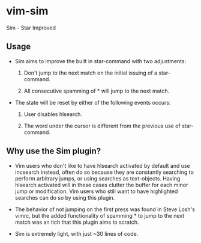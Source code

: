 vim-sim
=======

Sim - Star Improved

## Usage

* Sim aims to improve the built in star-command with two adjustments:

    1. Don't jump to the next match on the initial issuing of a star-command.

    2. All consecutive spamming of * will jump to the next match.

* The state will be reset by either of the following events occurs:

    1. User disables hlsearch.

    2. The word under the cursor is different from the previous use of star-command.

## Why use the Sim plugin?

* Vim users who don't like to have hlsearch activated by default and use
incsearch instead, often do so because they are constantly searching
to perform arbitrary jumps, or using searches as text-objects. Having
hlsearch activated will in these cases clutter the buffer for each minor
jump or modification. Vim users who still want to have highlighted
searches can do so by using this plugin.

* The behavior of not jumping on the first press was found in Steve Losh's
vimrc, but the added functionality of spamming * to jump to the next match
was an itch that this plugin aims to scratch.

* Sim is extremely light, with just ~30 lines of code.
